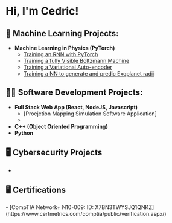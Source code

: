 <h1>Hi, I'm Cedric! </h1>

<h2>🤖 Machine Learning Projects:</h2>

- <b>Machine Learning in Physics (PyTorch)</b>
  - [Training an RNN with PyTorch](https://github.com/cedriccyberpro/PHYS449/tree/main/Assignment%201)
  - [Training a fully Visible Boltzmann Machine](https://github.com/cedriccyberpro/PHYS449/tree/main/Assignment%202)
  - [Training a Variational Auto-encoder](https://github.com/cedriccyberpro/PHYS449/tree/main/Assignment%203)
  - [Training a NN to generate and predic Exoplanet radii](https://github.com/cedriccyberpro/Phys449_Project_Neural_Network_Model/tree/main/Final_Project)



<h2>👨‍💻 Software Development Projects:</h2>

- <b>Full Stack Web App (React, NodeJS, Javascript)</b>
  - [Proejction Mapping Simulation Software Application]
  - 
- <b>C++ (Object Oriented Programming)</b>
- <b>Python</b>

<h2>🖥️ Cybersecurity Projects </h2>

- 


<h2>🖥️ Certifications </h2>
- [CompTIA Network+ N10-009: ID: X7BN3TWYSJQ1QNKZ](https://www.certmetrics.com/comptia/public/verification.aspx/)


<div data-iframe-width="150" data-iframe-height="270" data-share-badge-id="53807075-ce76-4c12-a3e8-35850c97803c" data-share-badge-host="https://www.credly.com">

